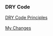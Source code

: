 ### DRY Code
[DRY Code Principles](https://docs.getdbt.com/terms/dry#:~:text=DRY%20is%20a%20software%20development,of%20modular%20and%20referenceable%20code) \
<br>
[My Changes](https://github.com/BradPhilpott/Anagram/commit/5f80557c9d4416dc9db7de6d1f7507b94d8d83d7)
